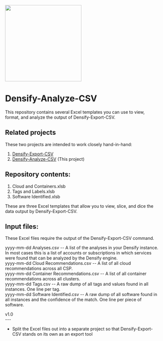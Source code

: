 <img src="https://www.densify.com/wp-content/uploads/densify.png" width="250">

# Densify-Analyze-CSV

This repository contains several Excel templates you can use to view, format, and analyze the output of Densify-Export-CSV.   

## Related projects

These two projects are intended to work closely hand-in-hand:

1. [Densify-Export-CSV](https://github.com/dbc13543/Densify-Export-CSV) 
2. [Densify-Analyze-CSV](https://github.com/dbc13543/Densify-Analyze-CSV) (This project)

## Repository contents:

1. Cloud and Containers.xlsb
2. Tags and Labels.xlsb
3. Software Identified.xlsb

These are three Excel templates that allow you to view, slice, and dice the data output by Densify-Export-CSV.

## Input files:

These Excel files require the output of the Densify-Export-CSV command.  

yyyy-mm-dd <instancename> Analyses.csv -- A list of the analyses in your Densify instance.  In most cases this is a list of accounts or subscriptions in which services were found that can be analyzed by the Densify engine. <br/>
yyyy-mm-dd <instancename> Cloud Recommendations.csv -- A list of all cloud recommendations across all CSP. <br/>
yyyy-mm-dd <instancename> Container Recommendations.csv -- A list of all container recommendations across all clusters. <br/>
yyyy-mm-dd <instancename> Tags.csv -- A raw dump of all tags and values found in all instances.  One line per tag. <br/>
yyyy-mm-dd <instancename> Software Identified.csv -- A raw dump of all software found in all instances and the confidence of the match.  One line per piece of software. <br/>


v1.0<br/>
---<br/>
* Split the Excel files out into a separate project so that Densify-Export-CSV stands on its own as an export tool<br/>
